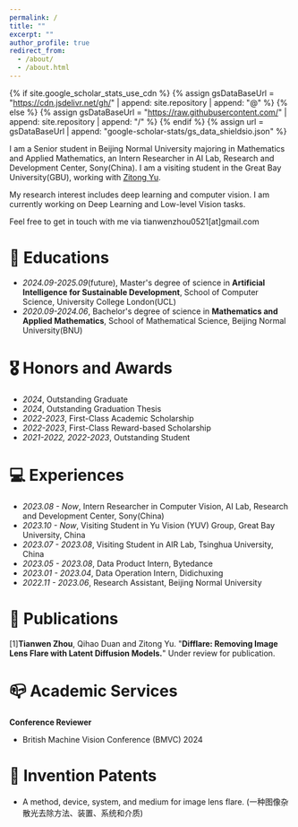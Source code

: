 ```yaml
---
permalink: /
title: ""
excerpt: ""
author_profile: true
redirect_from: 
  - /about/
  - /about.html
---
```


{% if site.google_scholar_stats_use_cdn %}
{% assign gsDataBaseUrl = "https://cdn.jsdelivr.net/gh/" | append: site.repository | append: "@" %}
{% else %}
{% assign gsDataBaseUrl = "https://raw.githubusercontent.com/" | append: site.repository | append: "/" %}
{% endif %}
{% assign url = gsDataBaseUrl | append: "google-scholar-stats/gs_data_shieldsio.json" %}

<span class='anchor' id='about-me'></span>

I am a Senior student in Beijing Normal University majoring in Mathematics and Applied Mathematics, an Intern Researcher in AI Lab, Research and Development Center, Sony(China). I am a visiting student in the Great Bay University(GBU), working with [Zitong Yu](https://zitongyu.github.io).

My research interest includes deep learning and computer vision. I am currently working on Deep Learning and Low-level Vision tasks.

Feel free to get in touch with me via tianwenzhou0521[at]gmail.com


# 📖 Educations
- *2024.09-2025.09*(future), Master's degree of science in **Artificial Intelligence for Sustainable Development**, School of Computer Science, University College London(UCL)
- *2020.09-2024.06*, Bachelor's degree of science in **Mathematics and Applied Mathematics**, School of Mathematical Science, Beijing Normal University(BNU)


# 🎖 Honors and Awards
- *2024*, Outstanding Graduate
- *2024*, Outstanding Graduation Thesis
- *2022-2023*, First-Class Academic Scholarship 
- *2022-2023*, First-Class Reward-based Scholarship
- *2021-2022, 2022-2023*, Outstanding Student


# 💻 Experiences
- *2023.08 - Now*, Intern Researcher in Computer Vision, AI Lab, Research and Development Center, Sony(China)
- *2023.10 - Now*, Visiting Student in Yu Vision (YUV) Group, Great Bay University, China
- *2023.07 - 2023.08*, Visiting Student in AIR Lab, Tsinghua University, China 
- *2023.05 - 2023.08*, Data Product Intern, Bytedance
- *2023.01 - 2023.04*, Data Operation Intern, Didichuxing
- *2022.11 - 2023.06*, Research Assistant, Beijing Normal University

# 📒 Publications
[1]**Tianwen Zhou**, Qihao Duan and Zitong Yu. "**Difflare: Removing Image Lens Flare with Latent Diffusion Models.**" Under review for publication.

# 📪 Academic Services
**Conference Reviewer** 
*  British Machine Vision Conference (BMVC) 2024


# 🔬 Invention Patents         
* A method, device, system, and medium for image lens flare. (一种图像杂散光去除方法、装置、系统和介质)